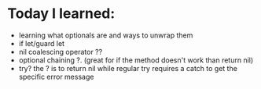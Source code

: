 # Today I learned:

- learning what optionals are and ways to unwrap them
- if let/guard let
- nil coalescing operator ??
- optional chaining ?. (great for if the method doesn't work than return nil)
- try? the ? is to return nil while regular try requires a catch to get the specific error message